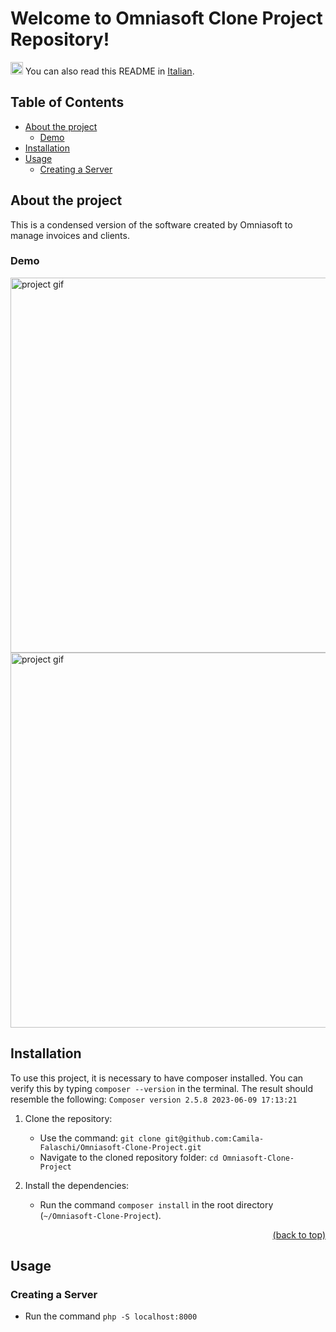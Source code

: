 # Welcome to Omniasoft Clone Project Repository!

<div>
  <p>
    <img src="https://user-images.githubusercontent.com/102390423/227807440-34793b38-b08b-4057-bc89-8aa7f55edeff.png" alt="translation icon" width="20">
    You can also read this README in <a href="https://github.com/Camila-Falaschi/Omniasoft-Clone-Project/blob/master/readme.md">Italian</a>.
  </p>
</div>


## Table of Contents

- [About the project](#about-the-project)
  - [Demo](#demo)
- [Installation](#installation)
- [Usage](#usage)
  - [Creating a Server](#creating-a-server)

## About the project
This is a condensed version of the software created by Omniasoft to manage invoices and clients.

### Demo
<img src="https://github.com/Camila-Falaschi/Omniasoft-Clone-Project/assets/102390423/95410ad5-4d54-44af-9f4e-e61d3c7bab8c" alt="project gif" width="600">
<img src="https://github.com/Camila-Falaschi/Omniasoft-Clone-Project/assets/102390423/95eca616-db68-4548-851a-0c5c96f7f82b" alt="project gif" width="600">

## Installation
To use this project, it is necessary to have composer installed.
You can verify this by typing `composer --version` in the terminal.
The result should resemble the following:
`Composer version 2.5.8 2023-06-09 17:13:21`

1. Clone the repository:
   - Use the command: `git clone git@github.com:Camila-Falaschi/Omniasoft-Clone-Project.git`
   - Navigate to the cloned repository folder: `cd Omniasoft-Clone-Project`

2. Install the dependencies:
   - Run the command `composer install` in the root directory (`~/Omniasoft-Clone-Project`).
<p align="right"><a href="#welcome-to-omniasoft-clone-project-repository">(back to top)</a></p>


## Usage
### Creating a Server
  - Run the command `php -S localhost:8000`
